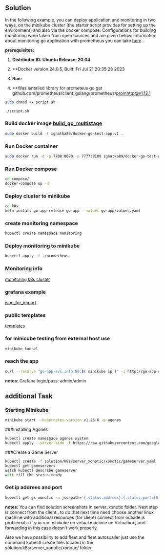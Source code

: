 ## Solution
In the following example, you can deploy application and monitoring in two ways, on the minikube cluster (the starter script provides for setting up the environment) and also via the docker compose. Configurations for building monitoring were taken from open sources and are given below. Information about monitoring go application with prometheus you can take [here](https://prometheus.io/docs/guides/go-application/) .

**prerequisites:**

1. **Distributor ID: Ubuntu Release: 20.04**

2. **Docker version 24.0.5, Built: Fri Jul 21 20:35:23 2023
3.  **Run:**
4. **Was isntalled library for prometeus go get github.com/prometheus/client_golang/prometheus/promhttp@v1.12.1
```bash
sudo chmod +x script.sh

./script.sh
```

### Build docker image [build_go_multistage](https://docs.docker.com/language/golang/build-images/#multi-stage-builds)

```bash 
sudo docker build -t ignatka89/docker-go-test-app:v1 .
```
### Run Docker container 
```bash
sudo docker run -d -p 7788:8080 -p 7777:9100 ignatka89/docker-go-test-app:v1
```
### Run Docker compose
```bash
cd compose/
docker-compose up -d
```
### Deploy cluster to minikube
```bash
cd k8s
helm install go-app-release go-app --values go-app/values.yaml
```

### create monitoring namespace
```bash
kubectl create namespace monitoring
```

### Deploy monitoring to minikube
```bash
kubectl apply -f ./prometheus
```

### Monitoring info 
[monitoring k8s cluster](https://devopscube.com/setup-grafana-kubernetes/)

### grafana example 
[json_for_import](https://github.com/jimmidyson/prometheus-grafana-dashboards/blob/master/prometheus-overview.json)


### public templates
[templates](https://grafana.com/grafana/dashboards/?search=kubernetes)

### for minicube testing from external host use
```bash
minikube tunnel
```

### reach the app 
```bash
curl --resolve "go-app-svc.info:80:$( minikube ip )" -i http://go-app-svc.info
```

**notes:**
Grafana login/pass: admin/admin

## additional Task

### Starting Minikube
```bash
minikube start --kubernetes-version v1.26.6 -p agones
```

###Installing Agones
```bash
kubectl create namespace agones-system
kubectl apply --server-side -f https://raw.githubusercontent.com/googleforgames/agones/release-1.34.0/install/yaml/install.yaml
```
###Create a Game Server
```bash
kubectl create -f solution/k8s/server_xonotic/xonotic/gameserver.yaml
kubectl get gameservers
watch kubectl describe gameserver
wait till the status ready
```

### Get ip addrees and port 
```bash
kubectl get gs xonotic -o jsonpath='{.status.address}:{.status.ports[0].port}'
```

**notes:**
You can find solution screenshots in server_xonotic folder.
Next step is connect from the client , to do that next time need choose another linux machine with additional resources (for client) connect from outside is problematic if you run minikube on virtual machine on Virtualbox, port forwarding in this case doesn't work properly.

Also we have possibility to add fleet and fleet autoscaller just use the command kubectl create files located in the solution/k8s/server_xonotic/xonotic/ folder.



